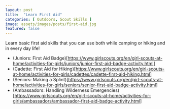 ```yaml
---
layout: post
title:  "Learn First Aid"
categories: [ Outdoors, Scout Skills ]
image: assets/images/posts/first-aid.jpg
featured: false
---
```


Learn basic first aid skills that you can use both while camping or hiking and in every day life!

* (Juniors: First Aid Badge)[https://www.girlscouts.org/en/girl-scouts-at-home/activities-for-girls/juniors/junior-first-aid-badge-activity.html]
* (Cadette: First Aid for Hiking)[https://www.girlscouts.org/en/girl-scouts-at-home/activities-for-girls/cadettes/cadette-first-aid-hiking.html]
* (Seniors: Making a Splint)[https://www.girlscouts.org/en/girl-scouts-at-home/activities-for-girls/seniors/senior-first-aid-badge-activity.html]
* (Ambassadors: Handling Wilderness Emergencies)[https://www.girlscouts.org/en/girl-scouts-at-home/activities-for-girls/ambassadors/ambassador-first-aid-badge-activity.html]

